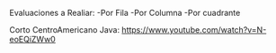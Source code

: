 Evaluaciones a Realiar:
-Por Fila
-Por Columna
-Por cuadrante

Corto CentroAmericano Java: https://www.youtube.com/watch?v=N-eoEQiZWw0